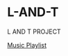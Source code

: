 # L-AND-T
L AND T PROJECT

<a href="https://aaron-vs.github.io/L-and-T/Music Playlist/musicplaylist.html" target="_blank">Music Playlist</a>
